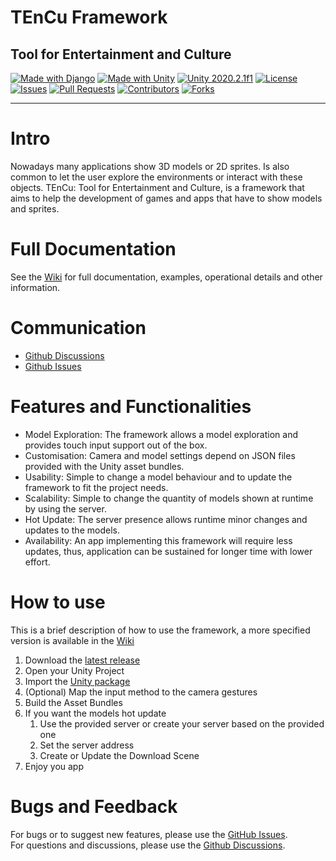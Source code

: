 # TEnCu Framework
## Tool for Entertainment and Culture

[![Made with Django](https://img.shields.io/badge/Made%20with-Django-57b9d3?style=flat&logo=django)](https://www.djangoproject.com/)
[![Made with Unity](https://img.shields.io/badge/Made%20with-Unity-57b9d3?style=flat&logo=unity)](https://unity3d.com)
[![Unity 2020.2.1f1](https://img.shields.io/badge/Unity-2020.2.1f1-57b9d3?style=flat&logo=unity)](https://docs.unity3d.com/2020.2/Documentation/Manual/UnityManual.html)
[![License](https://img.shields.io/github/license/UnicamPlayGround/TEnCu)](/LICENSE)
[![Issues](https://img.shields.io/github/issues/UnicamPlayGround/TEnCu)](https://github.com/UnicamPlayGround/TEnCu/issues)
[![Pull Requests](https://img.shields.io/github/issues-pr/UnicamPlayGround/TEnCu)](https://github.com/UnicamPlayGround/TEnCu/pulls)
[![Contributors](https://img.shields.io/github/contributors/UnicamPlayGround/TEnCu)](https://github.com/UnicamPlayGround/TEnCu/graphs/contributors)
[![Forks](https://img.shields.io/github/forks/UnicamPlayGround/TEnCu?style=social)](https://github.com/UnicamPlayGround/TEnCu/fork)

<hr/>

# Intro
<!-- Brief description of the framework -->
Nowadays many applications show 3D models or 2D sprites. Is also common to let the user explore the environments or interact with these objects.
TEnCu: Tool for Entertainment and Culture, is a framework that aims to help the development of games and apps that have to show models and sprites.

# Full Documentation
See the [Wiki](https://github.com/UnicamPlayGround/TEnCu/wiki) for full documentation, examples, operational details and other information.

# Communication
- [Github Discussions](https://github.com/UnicamPlayGround/TEnCu/discussions)
- [Github Issues](https://github.com/UnicamPlayGround/TEnCu/issues)

# Features and Functionalities
<!-- Bullet list with core points and functionalities -->
- Model Exploration: The framework allows a model exploration and provides touch input support out of the box.
- Customisation: Camera and model settings depend on JSON files provided with the Unity asset bundles.
- Usability: Simple to change a model behaviour and to update the framework to fit the project needs.
- Scalability: Simple to change the quantity of models shown at runtime by using the server.
- Hot Update: The server presence allows runtime minor changes and updates to the models.
- Availability: An app implementing this framework will require less updates, thus, application can be sustained for longer time with lower effort.

# How to use
This is a brief description of how to use the framework, a more specified version is available in the [Wiki](https://github.com/UnicamPlayGround/TEnCu/wiki/How-to-Use)
1. Download the [latest release](https://github.com/UnicamPlayGround/TEnCu/releases)
2. Open your Unity Project
3. Import the [Unity package](/unity%20package/)
4. (Optional) Map the input method to the camera gestures
5. Build the Asset Bundles
6. If you want the models hot update
   1. Use the provided server or create your server based on the provided one
   2. Set the server address
   3. Create or Update the Download Scene
7. Enjoy you app

# Bugs and Feedback
For bugs or to suggest new features, please use the [GitHub Issues](https://github.com/UnicamPlayGround/TEnCu/issues).
<br/>
For questions and discussions, please use the [Github Discussions](https://github.com/UnicamPlayGround/TEnCu/discussions).
